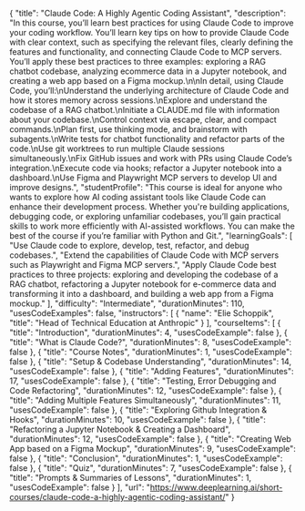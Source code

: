 {
  "title": "Claude Code: A Highly Agentic Coding Assistant",
  "description": "In this course, you’ll learn best practices for using Claude Code to improve your coding workflow. You’ll learn key tips on how to provide Claude Code with clear context, such as specifying the relevant files, clearly defining the features and functionality, and connecting Claude Code to MCP servers. You’ll apply these best practices to three examples: exploring a RAG chatbot codebase, analyzing ecommerce data in a Jupyter notebook, and creating a web app based on a Figma mockup.\n\nIn detail, using Claude Code, you’ll:\nUnderstand the underlying architecture of Claude Code and how it stores memory across sessions.\nExplore and understand the codebase of a RAG chatbot.\nInitiate a CLAUDE.md file with information about your codebase.\nControl context via escape, clear, and compact commands.\nPlan first, use thinking mode, and brainstorm with subagents.\nWrite tests for chatbot functionality and refactor parts of the code.\nUse git worktrees to run multiple Claude sessions simultaneously.\nFix GitHub issues and work with PRs using Claude Code’s integration.\nExecute code via hooks; refactor a Jupyter notebook into a dashboard.\nUse Figma and Playwright MCP servers to develop UI and improve designs.",
  "studentProfile": "This course is ideal for anyone who wants to explore how AI coding assistant tools like Claude Code can enhance their development process. Whether you're building applications, debugging code, or exploring unfamiliar codebases, you’ll gain practical skills to work more efficiently with AI-assisted workflows. You can make the best of the course if you’re familiar with Python and Git.",
  "learningGoals": [
    "Use Claude code to explore, develop, test, refactor, and debug codebases.",
    "Extend the capabilities of Claude Code with MCP servers such as Playwright and Figma MCP servers.",
    "Apply Claude Code best practices to three projects: exploring and developing the codebase of a RAG chatbot, refactoring a Jupyter notebook for e-commerce data and transforming it into a dashboard, and building a web app from a Figma mockup."
  ],
  "difficulty": "Intermediate",
  "durationMinutes": 110,
  "usesCodeExamples": false,
  "instructors": [
    { "name": "Elie Schoppik", "title": "Head of Technical Education at Anthropic" }
  ],
  "courseItems": [
    { "title": "Introduction", "durationMinutes": 4, "usesCodeExample": false },
    { "title": "What is Claude Code?", "durationMinutes": 8, "usesCodeExample": false },
    { "title": "Course Notes", "durationMinutes": 1, "usesCodeExample": false },
    { "title": "Setup & Codebase Understanding", "durationMinutes": 14, "usesCodeExample": false },
    { "title": "Adding Features", "durationMinutes": 17, "usesCodeExample": false },
    { "title": "Testing, Error Debugging and Code Refactoring", "durationMinutes": 12, "usesCodeExample": false },
    { "title": "Adding Multiple Features Simultaneously", "durationMinutes": 11, "usesCodeExample": false },
    { "title": "Exploring Github Integration & Hooks", "durationMinutes": 10, "usesCodeExample": false },
    { "title": "Refactoring a Jupyter Notebook & Creating a Dashboard", "durationMinutes": 12, "usesCodeExample": false },
    { "title": "Creating Web App based on a Figma Mockup", "durationMinutes": 9, "usesCodeExample": false },
    { "title": "Conclusion", "durationMinutes": 1, "usesCodeExample": false },
    { "title": "Quiz", "durationMinutes": 7, "usesCodeExample": false },
    { "title": "Prompts & Summaries of Lessons", "durationMinutes": 1, "usesCodeExample": false }
  ],
  "url": "https://www.deeplearning.ai/short-courses/claude-code-a-highly-agentic-coding-assistant/"
}
